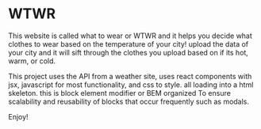 # WTWR 

This website is called what to wear or WTWR and it helps you decide what clothes to wear based on the temperature of your city! upload the data of your city and it will sift through the clothes you upload based on if its hot, warm, or cold. 

This project uses the API from a weather site, uses react components with jsx, javascript for most functionality, and css to style. all loading into a html skeleton. this is block element modifier or BEM organized To ensure scalability and reusability of blocks that occur frequently such as modals. 

Enjoy!